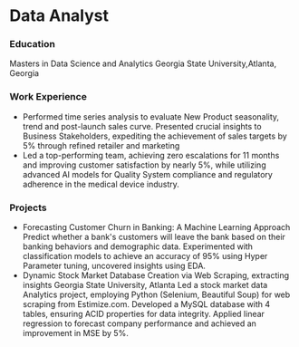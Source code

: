# Data Analyst

### Education
Masters in Data Science and Analytics Georgia State University,Atlanta, Georgia

### Work Experience
- Performed time series analysis to evaluate New Product seasonality, trend and post-launch sales curve. Presented crucial 
insights to Business Stakeholders, expediting the achievement of sales targets by 5% through refined retailer and marketing  
- Led a top-performing team, achieving zero escalations for 11 months and improving customer satisfaction by nearly 5%, 
while utilizing advanced AI models for Quality System compliance and regulatory adherence in the medical device industry.

### Projects

-  Forecasting Customer Churn in Banking: A Machine Learning Approach                
 Predict whether a bank's customers will leave the bank based on their banking behaviors and demographic data. Experimented 
 with classification models to achieve an accuracy of 95% using Hyper Parameter tuning, uncovered insights using EDA. 
- Dynamic Stock Market Database Creation via Web Scraping, extracting insights Georgia State University, Atlanta 
Led a stock market data Analytics project, employing Python (Selenium, Beautiful Soup) for web scraping from 
Estimize.com. Developed a MySQL database with 4 tables, ensuring ACID properties for data integrity. Applied linear 
regression to forecast company performance and achieved an improvement in MSE by 5%.




